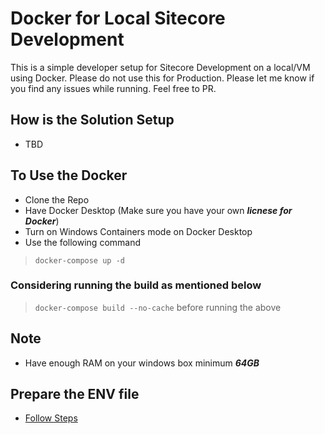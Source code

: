 # Docker for Local Sitecore Development
This is a simple developer setup for Sitecore Development on a local/VM using Docker. Please do not use this for Production. Please let me know if you find any issues while running. Feel free to PR.

## How is the Solution Setup
- TBD
## To Use the Docker
- Clone the Repo
- Have Docker Desktop (Make sure you have your own ***licnese for Docker***)
- Turn on Windows Containers mode on Docker Desktop
- Use the following command
> `docker-compose up -d`
### Considering running the build as mentioned below
> `docker-compose build --no-cache` before running the above
## Note
- Have enough RAM on your windows box minimum ***64GB***

## Prepare the ENV file
- [Follow Steps](https://doc.sitecore.com/xp/en/developers/100/developer-tools/run-your-first-sitecore-instance.html)
